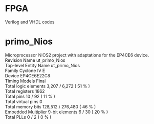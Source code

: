 # FPGA
Verilog and VHDL codes

# primo_Nios
Microprocessor NIOS2 project with adaptations for the EP4CE6 device.  
Revision Name	ut_primo_Nios  
Top-level Entity Name	ut_primo_Nios  
Family	Cyclone IV E  
Device	EP4CE6E22C8  
Timing Models	Final  
Total logic elements	3,207 / 6,272 ( 51 % )  
Total registers	1862  
Total pins	10 / 92 ( 11 % )  
Total virtual pins	0  
Total memory bits	128,512 / 276,480 ( 46 % )  
Embedded Multiplier 9-bit elements	6 / 30 ( 20 % )  
Total PLLs	0 / 2 ( 0 % )  


